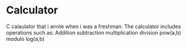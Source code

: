 # Calculator
C calaulator that i wrote when i was a freshman.
The calculator includes operations such as:
Addition
subtraction
multiplication
division
pow(a,b)
modulo
log(a,b)
